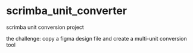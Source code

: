 # scrimba_unit_converter
scrimba unit conversion project

the challenge: copy a figma design file and create a multi-unit conversion tool
